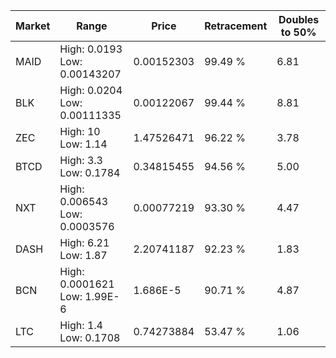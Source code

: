 | Market | Range | Price| Retracement | Doubles to 50% |
| --- | --- | --- | --- | --- |
| MAID | High: 0.0193<br />Low: 0.00143207 | 0.00152303 | 99.49 % | 6.81 |
| BLK | High: 0.0204<br />Low: 0.00111335 | 0.00122067 | 99.44 % | 8.81 |
| ZEC | High: 10<br />Low: 1.14 | 1.47526471 | 96.22 % | 3.78 |
| BTCD | High: 3.3<br />Low: 0.1784 | 0.34815455 | 94.56 % | 5.00 |
| NXT | High: 0.006543<br />Low: 0.0003576 | 0.00077219 | 93.30 % | 4.47 |
| DASH | High: 6.21<br />Low: 1.87 | 2.20741187 | 92.23 % | 1.83 |
| BCN | High: 0.0001621<br />Low: 1.99E-6 | 1.686E-5 | 90.71 % | 4.87 |
| LTC | High: 1.4<br />Low: 0.1708 | 0.74273884 | 53.47 % | 1.06 |
